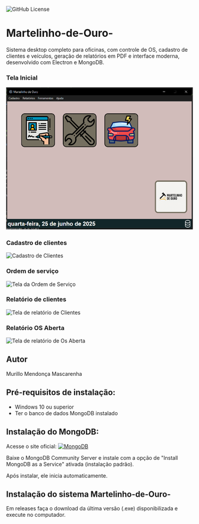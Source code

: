 ![GitHub License](https://img.shields.io/github/license/mmendoncamascarenha/Martelinho-de-Ouro-)


# Martelinho-de-Ouro-
Sistema desktop completo para oficinas, com controle de OS, cadastro de clientes e veículos, geração de relatórios em PDF e interface moderna, desenvolvido com Electron e MongoDB.

### Tela Inicial
![Tela Inicial](./src/public/img/telainicialprojeto.png)

### Cadastro de clientes
![Cadastro de Clientes](./src/public/img/)

### Ordem de serviço
![Tela da Ordem de Serviço](./src/public/img/)

### Relatório de clientes
![Tela de relatório de Clientes](./src/public/img/)

### Relatório OS Aberta
![Tela de relatório de Os Aberta](./src/public/img/)


## Autor
Murillo Mendonça Mascarenha

## Pré-requisitos de instalação:
- Windows 10 ou superior
- Ter o banco de dados MongoDB instalado
## Instalação do MongoDB:
Acesse o site oficial: [![MongoDB](https://www.mongodb.com/assets/images/global/favicon.ico)](https://www.mongodb.com/try/download/community)


Baixe o MongoDB Community Server e instale com a opção de "Install MongoDB as a Service" ativada (instalação padrão).

Após instalar, ele inicia automaticamente.

## Instalação do sistema Martelinho-de-Ouro-
Em releases faça o download da última versão (.exe) disponibilizada e execute no computador.
